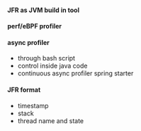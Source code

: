 #### JFR as JVM build in tool
#### perf/eBPF profiler
#### async profiler
- through bash script
- control inside java code
- continuous async profiler spring starter

#### JFR format
- timestamp
- stack
- thread name and state